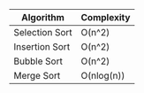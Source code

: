 | Algorithm | Complexity |
| ----------- | ----------- |
| Selection Sort | O(n^2)|
| Insertion Sort | O(n^2)|
| Bubble Sort | O(n^2)|
| Merge Sort | O(nlog(n))|

